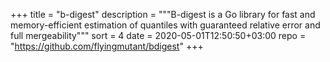 +++
title = "b-digest"
description = """B-digest is a Go library for fast and memory-efficient
estimation of quantiles with guaranteed relative error and full mergeability"""
sort = 4
date = 2020-05-01T12:50:50+03:00
repo = "https://github.com/flyingmutant/bdigest"
+++
